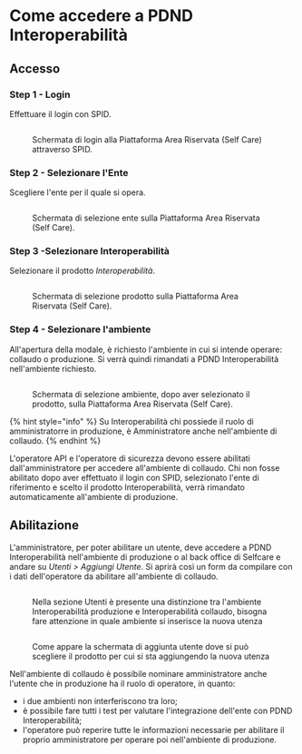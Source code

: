 # Come accedere a PDND Interoperabilità

## Accesso

### Step 1 - Login

Effettuare il login con SPID.

<figure><img src="../.gitbook/assets/interop_ambiente_test_01.png" alt=""><figcaption><p>Schermata di login alla Piattaforma Area Riservata (Self Care) attraverso SPID.</p></figcaption></figure>



### Step 2 - Selezionare l'Ente

Scegliere l'ente per il quale si opera.

<figure><img src="../.gitbook/assets/interop_ambiente_test_02.png" alt=""><figcaption><p>Schermata di selezione ente sulla Piattaforma Area Riservata (Self Care).</p></figcaption></figure>

### Step 3 -Selezionare Interoperabilità

Selezionare il prodotto _Interoperabilità_.

<figure><img src="../.gitbook/assets/Interoperabilità nuovo layout.png" alt=""><figcaption><p>Schermata di selezione prodotto sulla Piattaforma Area Riservata (Self Care).</p></figcaption></figure>

### Step 4 - Selezionare l'ambiente

All'apertura della modale, è richiesto l'ambiente in cui si intende operare: collaudo o produzione. Si verrà quindi rimandati a PDND Interoperabilità nell'ambiente richiesto.

<figure><img src="../.gitbook/assets/interop collaudo.png" alt=""><figcaption><p>Schermata di selezione ambiente, dopo aver selezionato il prodotto, sulla Piattaforma Area Riservata (Self Care).</p></figcaption></figure>

{% hint style="info" %}
Su Interoperabilità chi possiede il ruolo di amministratorre in produzione, è Amministratore anche nell'ambiente di collaudo.
{% endhint %}

L'operatore API e l'operatore di sicurezza devono essere abilitati dall'amministratore per accedere all'ambiente di collaudo. Chi non fosse abilitato dopo aver effettuato il login con SPID, selezionato l'ente di riferimento e scelto il prodotto Interoperabilità, verrà rimandato automaticamente all'ambiente di produzione.

## Abilitazione

L'amministratore, per poter abilitare un utente, deve accedere a PDND Interoperabilità nell'ambiente di produzione o al back office di Selfcare e andare su _Utenti > Aggiungi Utente_. Si aprirà così un form da compilare con i dati dell'operatore da abilitare all'ambiente di collaudo.

<figure><img src="../.gitbook/assets/doppio ambiente interop + collaudo.png" alt=""><figcaption><p>Nella sezione Utenti è presente una distinzione tra l'ambiente Interoperabilità produzione e Interoperabilità collaudo, bisogna fare attenzione in quale ambiente si inserisce la nuova utenza</p></figcaption></figure>

<figure><img src="../.gitbook/assets/collaudo aggiungi utente.png" alt=""><figcaption><p>Come appare la schermata di aggiunta utente dove si può scegliere il prodotto per cui si sta aggiungendo la nuova utenza</p></figcaption></figure>

Nell'ambiente di collaudo è possibile nominare amministratore anche l'utente che in produzione ha il ruolo di operatore, in quanto:

* &#x20;i due ambienti non interferiscono tra loro;
* è possibile fare tutti i test per valutare l'integrazione dell'ente con PDND Interoperabilità;
* l'operatore può reperire tutte le informazioni necessarie per abilitare il proprio amministratore per operare poi nell'ambiente di produzione.
